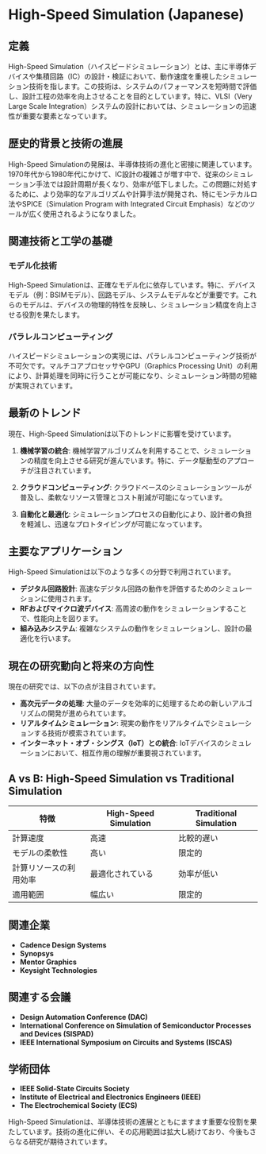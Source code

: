 # High-Speed Simulation (Japanese)

## 定義

High-Speed Simulation（ハイスピードシミュレーション）とは、主に半導体デバイスや集積回路（IC）の設計・検証において、動作速度を重視したシミュレーション技術を指します。この技術は、システムのパフォーマンスを短時間で評価し、設計工程の効率を向上させることを目的としています。特に、VLSI（Very Large Scale Integration）システムの設計においては、シミュレーションの迅速性が重要な要素となっています。

## 歴史的背景と技術の進展

High-Speed Simulationの発展は、半導体技術の進化と密接に関連しています。1970年代から1980年代にかけて、IC設計の複雑さが増す中で、従来のシミュレーション手法では設計周期が長くなり、効率が低下しました。この問題に対処するために、より効率的なアルゴリズムや計算手法が開発され、特にモンテカルロ法やSPICE（Simulation Program with Integrated Circuit Emphasis）などのツールが広く使用されるようになりました。

## 関連技術と工学の基礎

### モデル化技術

High-Speed Simulationは、正確なモデル化に依存しています。特に、デバイスモデル（例：BSIMモデル）、回路モデル、システムモデルなどが重要です。これらのモデルは、デバイスの物理的特性を反映し、シミュレーション精度を向上させる役割を果たします。

### パラレルコンピューティング

ハイスピードシミュレーションの実現には、パラレルコンピューティング技術が不可欠です。マルチコアプロセッサやGPU（Graphics Processing Unit）の利用により、計算処理を同時に行うことが可能になり、シミュレーション時間の短縮が実現されています。

## 最新のトレンド

現在、High-Speed Simulationは以下のトレンドに影響を受けています。

1. **機械学習の統合**: 機械学習アルゴリズムを利用することで、シミュレーションの精度を向上させる研究が進んでいます。特に、データ駆動型のアプローチが注目されています。
  
2. **クラウドコンピューティング**: クラウドベースのシミュレーションツールが普及し、柔軟なリソース管理とコスト削減が可能になっています。

3. **自動化と最適化**: シミュレーションプロセスの自動化により、設計者の負担を軽減し、迅速なプロトタイピングが可能になっています。

## 主要なアプリケーション

High-Speed Simulationは以下のような多くの分野で利用されています。

- **デジタル回路設計**: 高速なデジタル回路の動作を評価するためのシミュレーションに使用されます。
- **RFおよびマイクロ波デバイス**: 高周波の動作をシミュレーションすることで、性能向上を図ります。
- **組み込みシステム**: 複雑なシステムの動作をシミュレーションし、設計の最適化を行います。

## 現在の研究動向と将来の方向性

現在の研究では、以下の点が注目されています。

- **高次元データの処理**: 大量のデータを効率的に処理するための新しいアルゴリズムの開発が進められています。
- **リアルタイムシミュレーション**: 現実の動作をリアルタイムでシミュレーションする技術が模索されています。
- **インターネット・オブ・シングス（IoT）との統合**: IoTデバイスのシミュレーションにおいて、相互作用の理解が重要視されています。

## A vs B: High-Speed Simulation vs Traditional Simulation

| 特徴                        | High-Speed Simulation        | Traditional Simulation       |
|---------------------------|-----------------------------|-----------------------------|
| 計算速度                    | 高速                         | 比較的遅い                   |
| モデルの柔軟性              | 高い                         | 限定的                       |
| 計算リソースの利用効率      | 最適化されている             | 効率が低い                   |
| 適用範囲                    | 幅広い                       | 限定的                       |

## 関連企業

- **Cadence Design Systems**
- **Synopsys**
- **Mentor Graphics**
- **Keysight Technologies**

## 関連する会議

- **Design Automation Conference (DAC)**
- **International Conference on Simulation of Semiconductor Processes and Devices (SISPAD)**
- **IEEE International Symposium on Circuits and Systems (ISCAS)**

## 学術団体

- **IEEE Solid-State Circuits Society**
- **Institute of Electrical and Electronics Engineers (IEEE)**
- **The Electrochemical Society (ECS)**

High-Speed Simulationは、半導体技術の進展とともにますます重要な役割を果たしています。技術の進化に伴い、その応用範囲は拡大し続けており、今後もさらなる研究が期待されています。